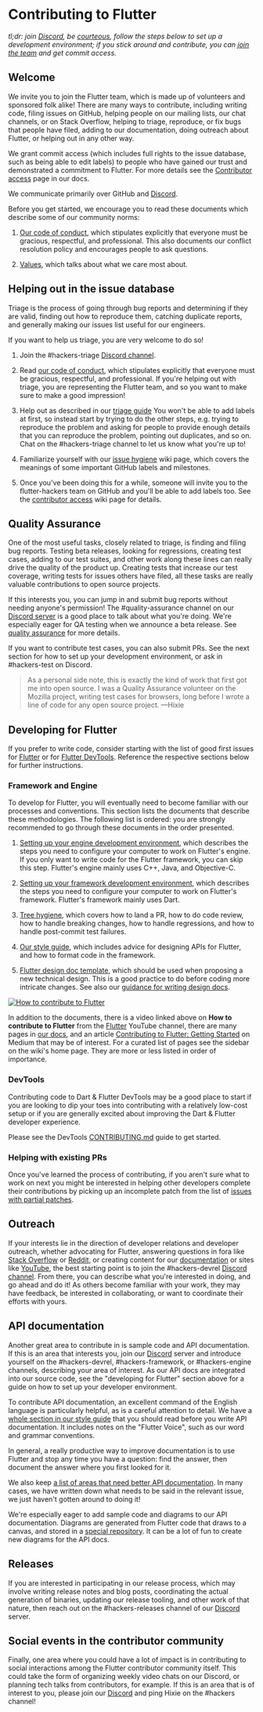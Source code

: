 <!-- when editing this file also update https://github.com/flutter/.github/blob/main/CONTRIBUTING.md -->

# Contributing to Flutter

_tl;dr: join [Discord](./docs/contributing/Chat.md), be
[courteous](CODE_OF_CONDUCT.md), follow the steps below to set up a development
environment; if you stick around and contribute, you can
[join the team](./docs/contributing/Contributor-access.md) and get commit
access._

## Welcome

We invite you to join the Flutter team, which is made up of volunteers and
sponsored folk alike! There are many ways to contribute, including writing code,
filing issues on GitHub, helping people on our mailing lists, our chat channels,
or on Stack Overflow, helping to triage, reproduce, or fix bugs that people have
filed, adding to our documentation, doing outreach about Flutter, or helping out
in any other way.

We grant commit access (which includes full rights to the issue database, such
as being able to edit labels) to people who have gained our trust and
demonstrated a commitment to Flutter. For more details see the
[Contributor access](./docs/contributing/Contributor-access.md) page in our
docs.

We communicate primarily over GitHub and [Discord](./docs/contributing/Chat.md).

Before you get started, we encourage you to read these documents which describe
some of our community norms:

1. [Our code of conduct](CODE_OF_CONDUCT.md), which stipulates explicitly that
   everyone must be gracious, respectful, and professional. This also documents
   our conflict resolution policy and encourages people to ask questions.

1. [Values](./docs/about/Values.md), which talks about what we care most about.

## Helping out in the issue database

Triage is the process of going through bug reports and determining if they are
valid, finding out how to reproduce them, catching duplicate reports, and
generally making our issues list useful for our engineers.

If you want to help us triage, you are very welcome to do so!

1. Join the #hackers-triage [Discord channel](./docs/contributing/Chat.md).

1. Read [our code of conduct](CODE_OF_CONDUCT.md), which stipulates explicitly
   that everyone must be gracious, respectful, and professional. If you're
   helping out with triage, you are representing the Flutter team, and so you
   want to make sure to make a good impression!

1. Help out as described in our [triage guide](./docs/triage/README.md) You
   won't be able to add labels at first, so instead start by trying to do the
   other steps, e.g. trying to reproduce the problem and asking for people to
   provide enough details that you can reproduce the problem, pointing out
   duplicates, and so on. Chat on the #hackers-triage channel to let us know
   what you're up to!

1. Familiarize yourself with our
   [issue hygiene](./docs/contributing/issue_hygiene/README.md) wiki page, which
   covers the meanings of some important GitHub labels and milestones.

1. Once you've been doing this for a while, someone will invite you to the
   flutter-hackers team on GitHub and you'll be able to add labels too. See the
   [contributor access](./docs/contributing/Contributor-access.md) wiki page for
   details.

## Quality Assurance

One of the most useful tasks, closely related to triage, is finding and filing
bug reports. Testing beta releases, looking for regressions, creating test
cases, adding to our test suites, and other work along these lines can really
drive the quality of the product up. Creating tests that increase our test
coverage, writing tests for issues others have filed, all these tasks are really
valuable contributions to open source projects.

If this interests you, you can jump in and submit bug reports without needing
anyone's permission! The #quality-assurance channel on our
[Discord server](./docs/contributing/Chat.md) is a good place to talk about what
you're doing. We're especially eager for QA testing when we announce a beta
release. See [quality assurance](./docs/releases/Quality-Assurance.md) for more
details.

If you want to contribute test cases, you can also submit PRs. See the next
section for how to set up your development environment, or ask in #hackers-test
on Discord.

> As a personal side note, this is exactly the kind of work that first got me
> into open source. I was a Quality Assurance volunteer on the Mozilla project,
> writing test cases for browsers, long before I wrote a line of code for any
> open source project. —Hixie

## Developing for Flutter

If you prefer to write code, consider starting with the list of good first
issues for [Flutter][flutter-gfi] or for [Flutter DevTools][devtools-gfi].
Reference the respective sections below for further instructions.

### Framework and Engine

To develop for Flutter, you will eventually need to become familiar with our
processes and conventions. This section lists the documents that describe these
methodologies. The following list is ordered: you are strongly recommended to go
through these documents in the order presented.

1. [Setting up your engine development environment](./engine/src/flutter/docs/contributing/Setting-up-the-Engine-development-environment.md),
   which describes the steps you need to configure your computer to work on
   Flutter's engine. If you only want to write code for the Flutter framework,
   you can skip this step. Flutter's engine mainly uses C++, Java, and
   Objective-C.

1. [Setting up your framework development environment](./docs/contributing/Setting-up-the-Framework-development-environment.md),
   which describes the steps you need to configure your computer to work on
   Flutter's framework. Flutter's framework mainly uses Dart.

1. [Tree hygiene](./docs/contributing/Tree-hygiene.md), which covers how to land
   a PR, how to do code review, how to handle breaking changes, how to handle
   regressions, and how to handle post-commit test failures.

1. [Our style guide](./docs/contributing/Style-guide-for-Flutter-repo.md), which
   includes advice for designing APIs for Flutter, and how to format code in the
   framework.

1. [Flutter design doc template](https://flutter.dev/go/template), which should
   be used when proposing a new technical design. This is a good practice to do
   before coding more intricate changes. See also our
   [guidance for writing design docs](./docs/contributing/Design-Documents.md).

[![How to contribute to Flutter](https://img.youtube.com/vi/4yBgOBAOx_A/0.jpg)](https://www.youtube.com/watch?v=4yBgOBAOx_A)

In addition to the documents, there is a video linked above on **How to
contribute to Flutter** from the [Flutter](https://youtube.com/c/flutterdev)
YouTube channel, there are many pages in [our docs](./docs/README.md), and an
article
[Contributing to Flutter: Getting Started](https://medium.com/@ayushbherwani/contributing-to-flutter-getting-started-a0db68cbcd5b)
on Medium that may be of interest. For a curated list of pages see the sidebar
on the wiki's home page. They are more or less listed in order of importance.

### DevTools

Contributing code to Dart & Flutter DevTools may be a good place to start if you
are looking to dip your toes into contributing with a relatively low-cost setup
or if you are generally excited about improving the Dart & Flutter developer
experience.

Please see the DevTools
[CONTRIBUTING.md](https://github.com/flutter/devtools/blob/master/CONTRIBUTING.md)
guide to get started.

### Helping with existing PRs

Once you've learned the process of contributing, if you aren't sure what to work
on next you might be interested in helping other developers complete their
contributions by picking up an incomplete patch from the list of
[issues with partial patches][has-partial-patch].

## Outreach

If your interests lie in the direction of developer relations and developer
outreach, whether advocating for Flutter, answering questions in fora like
[Stack Overflow](https://stackoverflow.com/questions/tagged/flutter?sort=Newest&filters=NoAnswers,NoAcceptedAnswer&edited=true)
or
[Reddit](https://www.reddit.com/r/flutterhelp/new/?f=flair_name%3A%22OPEN%22),
or creating content for our [documentation](https://docs.flutter.dev/) or sites
like
[YouTube](https://www.youtube.com/results?search_query=flutter&sp=EgQIAxAB), the
best starting point is to join the #hackers-devrel
[Discord channel](./docs/contributing/Chat.md). From there, you can describe
what you're interested in doing, and go ahead and do it! As others become
familiar with your work, they may have feedback, be interested in collaborating,
or want to coordinate their efforts with yours.

## API documentation

Another great area to contribute in is sample code and API documentation. If
this is an area that interests you, join our
[Discord](./docs/contributing/Chat.md) server and introduce yourself on the
#hackers-devrel, #hackers-framework, or #hackers-engine channels, describing
your area of interest. As our API docs are integrated into our source code, see
the "developing for Flutter" section above for a guide on how to set up your
developer environment.

To contribute API documentation, an excellent command of the English language is
particularly helpful, as is a careful attention to detail. We have a
[whole section in our style guide](./docs/contributing/Style-guide-for-Flutter-repo.md#documentation-dartdocs-javadocs-etc)
that you should read before you write API documentation. It includes notes on
the "Flutter Voice", such as our word and grammar conventions.

In general, a really productive way to improve documentation is to use Flutter
and stop any time you have a question: find the answer, then document the answer
where you first looked for it.

We also keep
[a list of areas that need better API documentation](https://github.com/flutter/flutter/issues?q=is%3Aopen+is%3Aissue+label%3A%22d%3A+api+docs%22+sort%3Areactions-%2B1-desc).
In many cases, we have written down what needs to be said in the relevant issue,
we just haven't gotten around to doing it!

We're especially eager to add sample code and diagrams to our API documentation.
Diagrams are generated from Flutter code that draws to a canvas, and stored in a
[special repository](https://github.com/flutter/assets-for-api-docs/#readme). It
can be a lot of fun to create new diagrams for the API docs.

## Releases

If you are interested in participating in our release process, which may involve
writing release notes and blog posts, coordinating the actual generation of
binaries, updating our release tooling, and other work of that nature, then
reach out on the #hackers-releases channel of our
[Discord](./docs/contributing/Chat.md) server.

## Social events in the contributor community

Finally, one area where you could have a lot of impact is in contributing to
social interactions among the Flutter contributor community itself. This could
take the form of organizing weekly video chats on our Discord, or planning tech
talks from contributors, for example. If this is an area that is of interest to
you, please join our [Discord](./docs/contributing/Chat.md) and ping Hixie on
the #hackers channel!

[devtools-gfi]: https://github.com/flutter/devtools/labels/good%20first%20issue
[flutter-gfi]: https://github.com/flutter/flutter/issues?q=is%3Aopen+is%3Aissue+label%3A%22good+first+issue%22
[has-partial-patch]: https://github.com/flutter/flutter/labels/has%20partial%20patch

